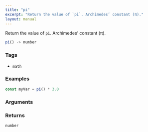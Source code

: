 ```yaml
---
title: "pi"
excerpt: "Return the value of `pi`. Archimedes’ constant (π)."
layout: manual
---
```


Return the value of `pi`. Archimedes’ constant (π).



```js
pi() -> number
```

### Tags

* `math`

### Examples

```js
const myVar = pi() * 3.0
```

### Arguments


### Returns

`number`



